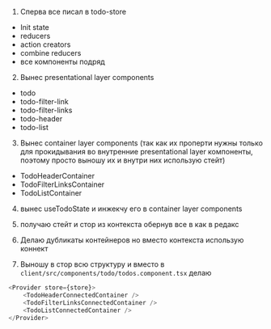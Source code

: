 1. Сперва все писал в todo-store

-   Init state
-   reducers
-   action creators
-   combine reducers
-   все компоненты подряд

2. Вынес presentational layer components

-   todo
-   todo-filter-link
-   todo-filter-links
-   todo-header
-   todo-list

3. Вынес container layer components (так как их проперти нужны только для прокидывания во внутренние presentational layer компоненты, поэтому просто выношу их и внутри них использую стейт)

-   TodoHeaderContainer
-   TodoFilterLinksContainer
-   TodoListContainer

4. вынес useTodoState и инжекчу его в container layer components

5. получаю стейт и стор из контекста обернув все в <Provider store={store}>
   как в редакс

6. Делаю дубликаты контейнеров но вместо контекста использую коннект

7. Выношу в стор всю структуру и вместо <TodoStore /> в `client/src/components/todo/todos.component.tsx` делаю

```js
<Provider store={store}>
    <TodoHeaderConnectedContainer />
    <TodoFilterLinksConnectedContainer />
    <TodoListConnectedContainer />
</Provider>
```
